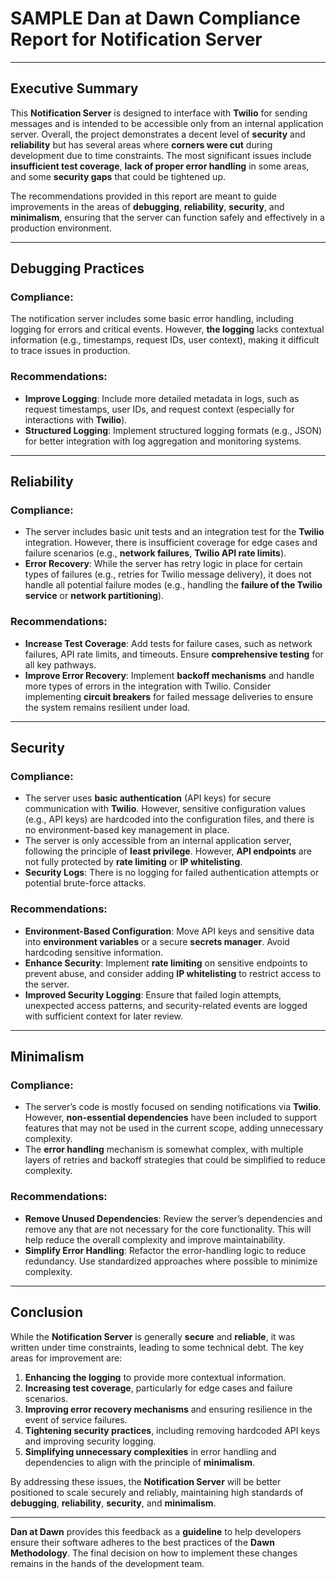 # **SAMPLE Dan at Dawn Compliance Report for Notification Server**

---

## **Executive Summary**

This **Notification Server** is designed to interface with **Twilio** for sending messages and is intended to be accessible only from an internal application server. Overall, the project demonstrates a decent level of **security** and **reliability** but has several areas where **corners were cut** during development due to time constraints. The most significant issues include **insufficient test coverage**, **lack of proper error handling** in some areas, and some **security gaps** that could be tightened up.

The recommendations provided in this report are meant to guide improvements in the areas of **debugging**, **reliability**, **security**, and **minimalism**, ensuring that the server can function safely and effectively in a production environment.

---

## **Debugging Practices**

### **Compliance**:

The notification server includes some basic error handling, including logging for errors and critical events. However, **the logging** lacks contextual information (e.g., timestamps, request IDs, user context), making it difficult to trace issues in production.

### **Recommendations**:

- **Improve Logging**: Include more detailed metadata in logs, such as request timestamps, user IDs, and request context (especially for interactions with **Twilio**).
- **Structured Logging**: Implement structured logging formats (e.g., JSON) for better integration with log aggregation and monitoring systems.

---

## **Reliability**

### **Compliance**:

- The server includes basic unit tests and an integration test for the **Twilio** integration. However, there is insufficient coverage for edge cases and failure scenarios (e.g., **network failures**, **Twilio API rate limits**).
- **Error Recovery**: While the server has retry logic in place for certain types of failures (e.g., retries for Twilio message delivery), it does not handle all potential failure modes (e.g., handling the **failure of the Twilio service** or **network partitioning**).

### **Recommendations**:

- **Increase Test Coverage**: Add tests for failure cases, such as network failures, API rate limits, and timeouts. Ensure **comprehensive testing** for all key pathways.
- **Improve Error Recovery**: Implement **backoff mechanisms** and handle more types of errors in the integration with Twilio. Consider implementing **circuit breakers** for failed message deliveries to ensure the system remains resilient under load.

---

## **Security**

### **Compliance**:

- The server uses **basic authentication** (API keys) for secure communication with **Twilio**. However, sensitive configuration values (e.g., API keys) are hardcoded into the configuration files, and there is no environment-based key management in place.
- The server is only accessible from an internal application server, following the principle of **least privilege**. However, **API endpoints** are not fully protected by **rate limiting** or **IP whitelisting**.
- **Security Logs**: There is no logging for failed authentication attempts or potential brute-force attacks.

### **Recommendations**:

- **Environment-Based Configuration**: Move API keys and sensitive data into **environment variables** or a secure **secrets manager**. Avoid hardcoding sensitive information.
- **Enhance Security**: Implement **rate limiting** on sensitive endpoints to prevent abuse, and consider adding **IP whitelisting** to restrict access to the server.
- **Improved Security Logging**: Ensure that failed login attempts, unexpected access patterns, and security-related events are logged with sufficient context for later review.

---

## **Minimalism**

### **Compliance**:

- The server’s code is mostly focused on sending notifications via **Twilio**. However, **non-essential dependencies** have been included to support features that may not be used in the current scope, adding unnecessary complexity.
- The **error handling** mechanism is somewhat complex, with multiple layers of retries and backoff strategies that could be simplified to reduce complexity.

### **Recommendations**:

- **Remove Unused Dependencies**: Review the server’s dependencies and remove any that are not necessary for the core functionality. This will help reduce the overall complexity and improve maintainability.
- **Simplify Error Handling**: Refactor the error-handling logic to reduce redundancy. Use standardized approaches where possible to minimize complexity.

---

## **Conclusion**

While the **Notification Server** is generally **secure** and **reliable**, it was written under time constraints, leading to some technical debt. The key areas for improvement are:

1. **Enhancing the logging** to provide more contextual information.
2. **Increasing test coverage**, particularly for edge cases and failure scenarios.
3. **Improving error recovery mechanisms** and ensuring resilience in the event of service failures.
4. **Tightening security practices**, including removing hardcoded API keys and improving security logging.
5. **Simplifying unnecessary complexities** in error handling and dependencies to align with the principle of **minimalism**.

By addressing these issues, the **Notification Server** will be better positioned to scale securely and reliably, maintaining high standards of **debugging**, **reliability**, **security**, and **minimalism**.

---

**Dan at Dawn** provides this feedback as a **guideline** to help developers ensure their software adheres to the best practices of the **Dawn Methodology**. The final decision on how to implement these changes remains in the hands of the development team.
